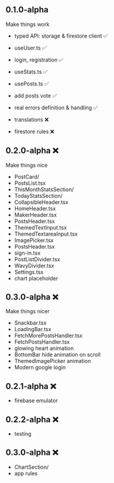 ## 0.1.0-alpha

Make things work

- typed API: storage & firestore client ✅
- useUser.ts ✅
- login, registration ✅

- useStats.ts ✅

- usePosts.ts ✅

- add posts vote ✅

- real errors definition & handling ✅

- translations ❌

- firestore rules ❌

## 0.2.0-alpha ❌

Make things nice

- PostCard/
- PostsList.tsx
- ThisMonthStatsSection/
- TodayStatsSection/
- CollapsibleHeader.tsx
- HomeHeader.tsx
- MakerHeader.tsx
- PostsHeader.tsx
- ThemedTextInput.tsx
- ThemedTextareaInput.tsx
- ImagePicker.tsx
- PostsHeader.tsx
- sign-in.tsx
- PostListDivider.tsx
- WavyDivider.tsx
- Settings.tsx
- chart placeholder

## 0.3.0-alpha ❌

Make things nicer

- Snackbar.tsx
- LoadingBar.tsx
- FetchMorePostsHandler.tsx
- FetchPostsHandler.tsx
- glowing heart animation
- BottomBar hide animation on scroll
- ThemedImagePicker animation
- Modern google login

## 0.2.1-alpha ❌

- firebase emulator

## 0.2.2-alpha ❌

- testing

## 0.3.0-alpha ❌

- ChartSection/
- app rules

